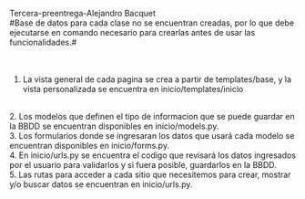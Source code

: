 Tercera - preentrega - Alejandro Bacquet
<br>
#Base de datos para cada clase no se encuentran creadas, por lo que debe ejecutarse en comando necesario para crearlas antes de usar las funcionalidades.#  
<br>
<br>
1. La vista general de cada pagina se crea a partir de templates/base, y la vista personalizada se encuentra en inicio/templates/inicio
<br>   
2. Los modelos que definen el tipo de informacion que se puede guardar en la BBDD se encuentran disponibles en inicio/models.py.
<br>   
3. Los formularios donde se ingresaran los datos que usará cada modelo se encuentran disponibles en inicio/forms.py.
<br>   
4. En inicio/urls.py se encuentra el codigo que revisará los datos ingresados por el usuario para validarlos y si fuera posible, guardarlos en la BBDD.
<br>   
5. Las rutas para acceder a cada sitio que necesitemos para crear, mostrar y/o buscar datos se encuentran en inicio/urls.py.
    
 
